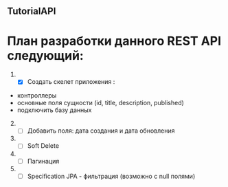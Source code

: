 ## TutorialAPI
# План разработки данного REST API следующий:
1. - [X]  Создать скелет приложения :
 - контроллеры 
 - основные поля сущности (id, title, description, published)
 - подключить базу данных
2. - [ ] Добавить поля: дата создания и дата обновления
3. - [ ] Soft Delete
4. - [ ] Пагинация
5. - [ ] Specification JPA - фильтрация (возможно с null полями)
